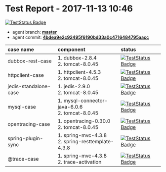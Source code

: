 # Test Report - 2017-11-13 10:46

[![TestStatus Badge](https://img.shields.io/badge/test--status-failed-red.svg)]()

- agent branch: **[master](https://github.com/wu-sheng/sky-walking/tree/master)**
- agent commit: **[4bdea9e2c92495f6190bd33a0c4716484795aacc](https://github.com/wu-sheng/sky-walking/commit/4bdea9e2c92495f6190bd33a0c4716484795aacc)**

| case name     | component|status |
|:------------- |:--------|:-------|
| dubbox-rest-case  | 1. dubbox-2.8.4<br/>2. tomcat-8.0.45<br/>|[![TestStatus Badge](https://img.shields.io/badge/test--status-passing-brightgreen.svg)]() |
| httpclient-case  | 1. httpclient-4.5.3<br/>2. tomcat-8.0.45<br/>|[![TestStatus Badge](https://img.shields.io/badge/test--status-passing-brightgreen.svg)]() |
| jedis-standalone-case  | 1. jedis-2.9.0<br/>2. tomcat-8.0.45<br/>|[![TestStatus Badge](https://img.shields.io/badge/test--status-passing-brightgreen.svg)]() |
| mysql-case  | 1. mysql-connector-java-6.0.6<br/>2. tomcat-8.0.45<br/>|[![TestStatus Badge](https://img.shields.io/badge/test--status-failed-red.svg)]() |
| opentracing-case  | 1. opentracing-0.30.0<br/>2. tomcat-8.0.45<br/>|[![TestStatus Badge](https://img.shields.io/badge/test--status-passing-brightgreen.svg)]() |
| spring-plugin-sync  | 1. spring-mvc-4.3.8<br/>2. spring-resttemplate-4.3.8<br/>|[![TestStatus Badge](https://img.shields.io/badge/test--status-passing-brightgreen.svg)]() |
| @trace-case  | 1. spring-mvc-4.3.8<br/>2. trace-activation<br/>|[![TestStatus Badge](https://img.shields.io/badge/test--status-passing-brightgreen.svg)]() |
